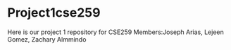 # Project1cse259
Here is our project 1 repository for CSE259
Members:Joseph Arias, Lejeen Gomez, Zachary Almmindo
